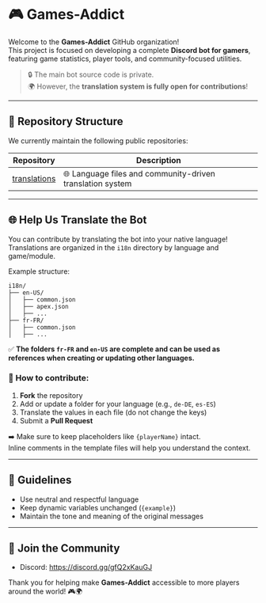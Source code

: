 # 🎮 Games-Addict

Welcome to the **Games-Addict** GitHub organization!  
This project is focused on developing a complete **Discord bot for gamers**, featuring game statistics, player tools, and community-focused utilities.

> 🔒 The main bot source code is private.  
> 🌍 However, the **translation system is fully open for contributions**!

---

## 📂 Repository Structure

We currently maintain the following public repositories:

| Repository | Description |
|------------|-------------|
| [translations](https://github.com/Games-Addict/translations) | 🌐 Language files and community-driven translation system |

---

## 🌐 Help Us Translate the Bot

You can contribute by translating the bot into your native language!  
Translations are organized in the `i18n` directory by language and game/module.

Example structure:
```
i18n/
├── en-US/
│   ├── common.json
│   ├── apex.json
│   ├── ...
├── fr-FR/
│   ├── common.json
│   ├── ...
```

✅ **The folders `fr-FR` and `en-US` are complete and can be used as references when creating or updating other languages.**

### 🧩 How to contribute:

1. **Fork** the repository
2. Add or update a folder for your language (e.g., `de-DE`, `es-ES`)
3. Translate the values in each file (do not change the keys)
4. Submit a **Pull Request**

➡️ Make sure to keep placeholders like `{playerName}` intact.  
Inline comments in the template files will help you understand the context.

---

## 📘 Guidelines

- Use neutral and respectful language
- Keep dynamic variables unchanged (`{example}`)
- Maintain the tone and meaning of the original messages

---

## 🙌 Join the Community

- Discord: https://discord.gg/gfQ2xKauGJ

Thank you for helping make **Games-Addict** accessible to more players around the world! 🎮🌍
